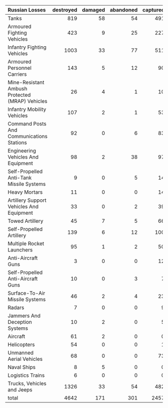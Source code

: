 | Russian Losses                                   |   destroyed |   damaged |   abandoned |   captured |   total |
|:-------------------------------------------------|------------:|----------:|------------:|-----------:|--------:|
| Tanks                                            |         819 |        58 |          54 |        491 |    1422 |
| Armoured Fighting Vehicles                       |         423 |         9 |          25 |        227 |     684 |
| Infantry Fighting Vehicles                       |        1003 |        33 |          77 |        511 |    1624 |
| Armoured Personnel Carriers                      |         143 |         5 |          12 |         90 |     250 |
| Mine-Resistant Ambush Protected  (MRAP) Vehicles |          26 |         4 |           1 |         10 |      41 |
| Infantry Mobility Vehicles                       |         107 |         2 |           1 |         53 |     163 |
| Command Posts And Communications Stations        |          92 |         0 |           6 |         83 |     181 |
| Engineering Vehicles And Equipment               |          98 |         2 |          38 |         97 |     235 |
| Self-Propelled Anti-Tank Missile Systems         |           9 |         0 |           5 |         14 |      28 |
| Heavy Mortars                                    |          11 |         0 |           0 |         14 |      25 |
| Artillery Support Vehicles And Equipment         |          33 |         0 |           2 |         39 |      74 |
| Towed Artillery                                  |          45 |         7 |           5 |         66 |     123 |
| Self-Propelled Artillery                         |         139 |         6 |          12 |        100 |     257 |
| Multiple Rocket Launchers                        |          95 |         1 |           2 |         50 |     148 |
| Anti-Aircraft Guns                               |           3 |         0 |           0 |         12 |      15 |
| Self-Propelled Anti-Aircraft Guns                |          10 |         0 |           3 |          7 |      20 |
| Surface-To-Air Missile Systems                   |          46 |         2 |           4 |         23 |      75 |
| Radars                                           |           7 |         0 |           0 |          9 |      16 |
| Jammers And Deception Systems                    |          10 |         2 |           0 |          5 |      17 |
| Aircraft                                         |          61 |         2 |           0 |          0 |      63 |
| Helicopters                                      |          54 |         0 |           0 |          1 |      55 |
| Unmanned Aerial Vehicles                         |          68 |         0 |           0 |         73 |     141 |
| Naval Ships                                      |           8 |         5 |           0 |          0 |      13 |
| Logistics Trains                                 |           6 |         0 |           0 |          0 |       6 |
| Trucks, Vehicles and Jeeps                       |        1326 |        33 |          54 |        482 |    1895 |
| total                                            |        4642 |       171 |         301 |       2457 |    7571 |